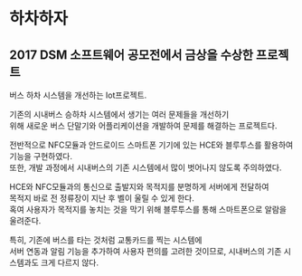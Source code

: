 # 하차하자

## 2017 DSM 소프트웨어 공모전에서 금상을 수상한 프로젝트 

버스 하차 시스템을 개선하는 Iot프로젝트.

기존의 시내버스 승하차 시스템에서 생기는 여러 문제들을 개선하기  
위해 새로운 버스 단말기와 어플리케이션을 개발하여 문제를 해결하는 프로젝트다.  

전반적으로 NFC모듈과 안드로이드 스마트폰 기기에 있는 HCE와 블루투스를 활용하여 기능을 구현하였다.  
또한, 개발 과정에서 시내버스의 기존 시스템에서 많이 벗어나지 않도록 주의하였다.

HCE와 NFC모듈과의 통신으로 출발지와 목적지를 분명하게 서버에게 전달하여  
목적지 바로 전 정류장이 지난 후 벨이 울릴 수 있게 한다.  
혹여 사용자가 목적지를 놓치는 것을 막기 위해 블루투스를 통해 스마트폰으로 알람을 울려준다.  

특히, 기존에 버스를 타는 것처럼 교통카드를 찍는 시스템에  
서버 연동과 알림 기능을 추가하여 사용자 편의를 고려한 것이므로, 시내버스의 기존 시스템과도 크게 다르지 않다. 
